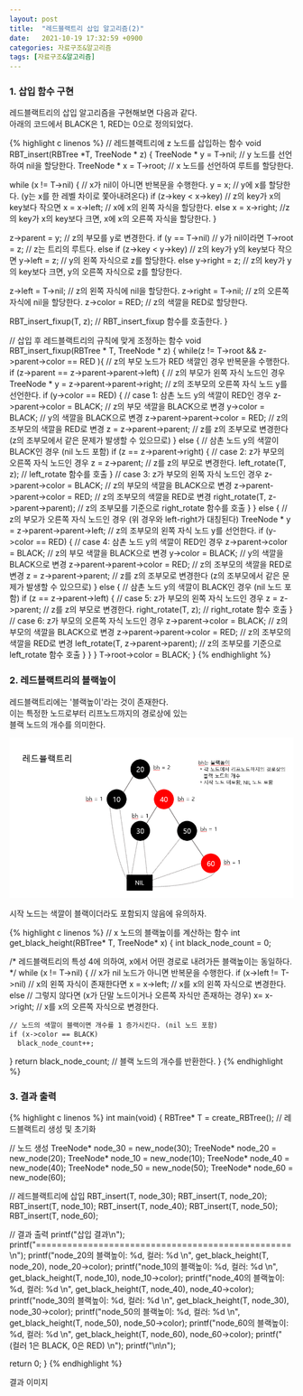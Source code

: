 ```yaml
---
layout: post
title:  "레드블랙트리 삽입 알고리즘(2)"
date:   2021-10-19 17:32:59 +0900
categories: 자료구조&알고리즘
tags: [자료구조&알고리즘]
---
```


### 1. 삽입 함수 구현

레드블랙트리의 삽입 알고리즘을 구현해보면 다음과 같다.  
아래의 코드에서 BLACK은 1, RED는 0으로 정의되었다.

{% highlight c linenos %}
// 레드블랙트리에 z 노드를 삽입하는 함수
void RBT_insert(RBTree *T, TreeNode * z)
{
  TreeNode * y = T->nil; // y 노드를 선언하여 nil을 할당한다.
  TreeNode * x = T->root; // x 노드를 선언하여 루트를 할당한다.

  while (x != T->nil) { // x가 nil이 아니면 반복문을 수행한다.
    y = x;              // y에 x를 할당한다. (y는 x를 한 레벨 차이로 쫓아내려온다)
    if (z->key < x->key) // z의 key가 x의 key보다 작으면
      x = x->left; // x에 x의 왼쪽 자식을 할당한다.
    else x = x->right; //z의 key가 x의 key보다 크면, x에 x의 오른쪽 자식을 할당한다.
  }

  z->parent = y; // z의 부모를 y로 변경한다.
  if (y == T->nil) // y가 nil이라면
    T->root = z; // z는 트리의 루트다.
  else if (z->key < y->key) // z의 key가 y의 key보다 작으면
    y->left = z; // y의 왼쪽 자식으로 z를 할당한다.
  else y->right = z; // z의 key가 y의 key보다 크면, y의 오른쪽 자식으로 z를 할당한다.

  z->left = T->nil; // z의 왼쪽 자식에 nil을 할당한다.
  z->right = T->nil; // z의 오른쪽 자식에 nil을 할당한다. 
  z->color = RED; // z의 색깔을 RED로 할당한다.

  RBT_insert_fixup(T, z); // RBT_insert_fixup 함수를 호출한다.
}

// 삽입 후 레드블랙트리의 규칙에 맞게 조정하는 함수
void RBT_insert_fixup(RBTree * T, TreeNode * z)
{
  while(z != T->root && z->parent->color == RED ){ // z의 부모 노드가 RED 색깔인 경우 반복문을 수행한다.
    if (z->parent == z->parent->parent->left) { // z의 부모가 왼쪽 자식 노드인 경우
      TreeNode * y = z->parent->parent->right; // z의 조부모의 오른쪽 자식 노드 y를 선언한다.
      if (y->color == RED) { // case 1: 삼촌 노드 y의 색깔이 RED인 경우
        z->parent->color = BLACK; // z의 부모 색깔을 BLACK으로 변경
        y->color = BLACK; // y의 색깔을 BLACK으로 변경
        z->parent->parent->color = RED; // z의 조부모의 색깔을 RED로 변경
        z = z->parent->parent; // z를 z의 조부모로 변경한다 (z의 조부모에서 같은 문제가 발생할 수 있으므로)
      } 
      else { // 삼촌 노드 y의 색깔이 BLACK인 경우 (nil 노드 포함)
        if (z == z->parent->right) { // case 2: z가 부모의 오른쪽 자식 노드인 경우
          z = z->parent; // z를 z의 부모로 변경한다.
          left_rotate(T, z); // left_rotate 함수를 호출
        } // case 3: z가 부모의 왼쪽 자식 노드인 경우
        z->parent->color = BLACK; // z의 부모의 색깔을 BLACK으로 변경
        z->parent->parent->color = RED; // z의 조부모의 색깔을 RED로 변경
        right_rotate(T, z->parent->parent); // z의 조부모를 기준으로 right_rotate 함수를 호출
      }
    } 
    else { // z의 부모가 오른쪽 자식 노드인 경우 (위 경우와 left-right가 대칭된다)
      TreeNode * y = z->parent->parent->left; // z의 조부모의 왼쪽 자식 노드 y를 선언한다.
      if (y->color == RED) { // case 4: 삼촌 노드 y의 색깔이 RED인 경우
        z->parent->color = BLACK; // z의 부모 색깔을 BLACK으로 변경
        y->color = BLACK; // y의 색깔을 BLACK으로 변경
        z->parent->parent->color = RED; // z의 조부모의 색깔을 RED로 변경
        z = z->parent->parent; // z를 z의 조부모로 변경한다 (z의 조부모에서 같은 문제가 발생할 수 있으므로)
      }
      else { // 삼촌 노드 y의 색깔이 BLACK인 경우 (nil 노드 포함)
        if (z == z->parent->left) { // case 5: z가 부모의 왼쪽 자식 노드인 경우
          z = z->parent; // z를 z의 부모로 변경한다.
          right_rotate(T, z); // right_rotate 함수 호출
        } // case 6: z가 부모의 오른쪽 자식 노드인 경우
        z->parent->color = BLACK; // z의 부모의 색깔을 BLACK으로 변경
        z->parent->parent->color = RED; // z의 조부모의 색깔을 RED로 변경
        left_rotate(T, z->parent->parent); // z의 조부모를 기준으로 left_rotate 함수 호출
      }
    }
  }
  T->root->color = BLACK;
}
{% endhighlight %}

### 2. 레드블랙트리의 블랙높이

레드블랙트리에는 '블랙높이'라는 것이 존재한다.  
이는 특정한 노드로부터 리프노드까지의 경로상에 있는  
블랙 노드의 개수를 의미한다.  

![레드블랙트리](https://github.com/gitul0515/gitul0515.github.io/blob/main/_posts/image/211020_1.png?raw=true)

시작 노드는 색깔이 블랙이더라도 포함되지 않음에 유의하자.

{% highlight c linenos %}
// x 노드의 블랙높이를 계산하는 함수
int get_black_height(RBTree* T, TreeNode* x) {
  int black_node_count = 0;

  /* 레드블랙트리의 특성 4에 의하여, 
  x에서 어떤 경로로 내려가든 블랙높이는 동일하다. */
  while (x != T->nil) { // x가 nil 노드가 아니면 반복문을 수행한다.
    if (x->left != T->nil) // x의 왼쪽 자식이 존재한다면
      x = x->left; // x를 x의 왼쪽 자식으로 변경한다.
    else // 그렇지 않다면 (x가 단말 노드이거나 오른쪽 자식만 존재하는 경우)
      x= x->right; // x를 x의 오른쪽 자식으로 변경한다.

    // 노드의 색깔이 블랙이면 개수를 1 증가시킨다. (nil 노드 포함)
    if (x->color == BLACK)
      black_node_count++;
  }
  return black_node_count; // 블랙 노드의 개수를 반환한다.
}
{% endhighlight %}

### 3. 결과 출력

{% highlight c linenos %}
int main(void)
{
  RBTree* T = create_RBTree(); // 레드블랙트리 생성 및 초기화

  // 노드 생성
  TreeNode* node_30 = new_node(30); 
  TreeNode* node_20 = new_node(20); 
  TreeNode* node_10 = new_node(10); 
  TreeNode* node_40 = new_node(40); 
  TreeNode* node_50 = new_node(50); 
  TreeNode* node_60 = new_node(60); 

  // 레드블랙트리에 삽입
  RBT_insert(T, node_30);
  RBT_insert(T, node_20);
  RBT_insert(T, node_10);
  RBT_insert(T, node_40);
  RBT_insert(T, node_50);
  RBT_insert(T, node_60);

  // 결과 출력
  printf("삽입 결과\n");
  printf("=================================================\n");
  printf("node_20의 블랙높이: %d, 컬러: %d \n", 
  get_black_height(T, node_20), node_20->color);
  printf("node_10의 블랙높이: %d, 컬러: %d \n", 
  get_black_height(T, node_10), node_10->color);
  printf("node_40의 블랙높이: %d, 컬러: %d \n", 
  get_black_height(T, node_40), node_40->color);
  printf("node_30의 블랙높이: %d, 컬러: %d \n", 
  get_black_height(T, node_30), node_30->color);
  printf("node_50의 블랙높이: %d, 컬러: %d \n", 
  get_black_height(T, node_50), node_50->color);
  printf("node_60의 블랙높이: %d, 컬러: %d \n", 
  get_black_height(T, node_60), node_60->color);
  printf("     (컬러 1은 BLACK, 0은 RED) \n");
  printf("\n\n");

  return 0;
}
{% endhighlight %}

결과 이미지

[jekyll-docs]: https://jekyllrb.com/docs/home
[jekyll-gh]:   https://github.com/jekyll/jekyll
[jekyll-talk]: https://talk.jekyllrb.com/
